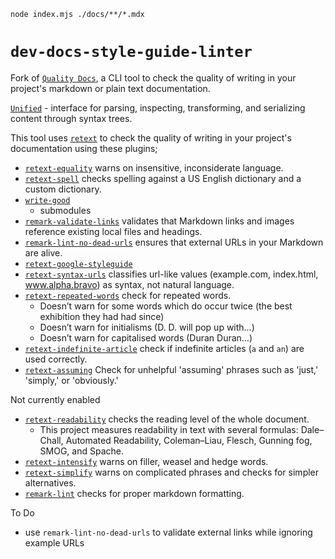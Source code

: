 `node index.mjs ./docs/**/*.mdx`  

# `dev-docs-style-guide-linter`

Fork of [`Quality Docs`](https://github.com/sparkartgroup/quality-docs), a CLI tool to check the quality of writing in your project's markdown or plain text documentation.

[`Unified`](https://github.com/unifiedjs/unified) - interface for parsing, inspecting, transforming, and serializing content through syntax trees.

This tool uses [`retext`](https://github.com/wooorm/retext) to check the quality of writing in your project's documentation using these plugins;

- [`retext-equality`](https://github.com/wooorm/retext-equality) warns on insensitive, inconsiderate language.
- [`retext-spell`](https://github.com/wooorm/retext-spell) checks spelling against a US English dictionary and a custom dictionary.
- [`write-good`](https://github.com/btford/write-good)
  - submodules
- [`remark-validate-links`](https://github.com/remarkjs/remark-validate-links) validates that Markdown links and images reference existing local files and headings.
- [`remark-lint-no-dead-urls`](https://github.com/remarkjs/remark-validate-links) ensures that external URLs in your Markdown are alive.
- [`retext-google-styleguide`](https://github.com/gaurav-nelson/retext-google-styleguide) 
- [`retext-syntax-urls`](https://github.com/retextjs/retext-syntax-urls) classifies url-like values (example.com, index.html, www.alpha.bravo) as syntax, not natural language.
- [`retext-repeated-words`](https://github.com/retextjs/retext-repeated-words) check for repeated words.
  - Doesn’t warn for some words which do occur twice (the best exhibition they had had since)
  - Doesn’t warn for initialisms (D. D. will pop up with…)
  - Doesn’t warn for capitalised words (Duran Duran…)
- [`retext-indefinite-article`](https://github.com/retextjs/retext-indefinite-article) check if indefinite articles (`a` and `an`) are used correctly.
- [`retext-assuming`](https://github.com/davidhund/retext-assuming) Check for unhelpful 'assuming' phrases such as 'just,' 'simply,' or 'obviously.'

Not currently enabled
- [`retext-readability`](https://github.com/wooorm/retext-readability) checks the reading level of the whole document.
    - This project measures readability in text with several formulas: Dale–Chall, Automated Readability, Coleman–Liau, Flesch, Gunning fog, SMOG, and Spache.
 - [`retext-intensify`](https://github.com/wooorm/retext-intensify) warns on filler, weasel and hedge words.
 - [`retext-simplify`](https://github.com/wooorm/retext-simplify) warns on complicated phrases and checks for simpler alternatives.
 - [`remark-lint`](https://github.com/wooorm/remark-lint) checks for proper markdown formatting.

To Do
- use `remark-lint-no-dead-urls` to validate external links while ignoring example URLs
